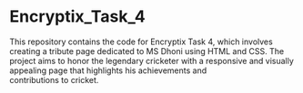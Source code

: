 # Encryptix_Task_4
This repository contains the code for Encryptix Task 4, which involves creating a tribute page dedicated to MS Dhoni using HTML and CSS. The project aims to honor the legendary cricketer with a responsive and visually appealing page that highlights his achievements and contributions to cricket.
